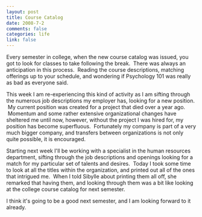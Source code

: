 ```yaml
--- 
layout: post
title: Course Catalog
date: 2008-7-2
comments: false
categories: life
link: false
---
```

Every semester in college, when the new course catalog was issued, you got to look for classes to take following the break.  There was always an anticipation in this process.  Reading the course descriptions, matching offerings up to your schedule, and wondering if Psychology 101 was really as bad as everyone said.

This week I am re-experiencing this kind of activity as I am sifting through the numerous job descriptions my employer has, looking for a new position.  My current position was created for a project that died over a year ago.  Momentum and some rather extensive organizational changes have sheltered me until now, however, without the project I was hired for, my position has become superfluous.  Fortunately my company is part of a very much bigger company, and transfers between organizations is not only quite possible, it is encouraged.

Starting next week I'll be working with a specialist in the human resources department, sifting through the job descriptions and openings looking for a match for my particular set of talents and desires.  Today I took some time to look at all the titles within the organization, and printed out all of the ones that intrigued me.  When I told Sibylle about printing them all off, she remarked that having them, and looking through them was a bit like looking at the college course catalog for next semester.

I think it's going to be a good next semester, and I am looking forward to it already.
